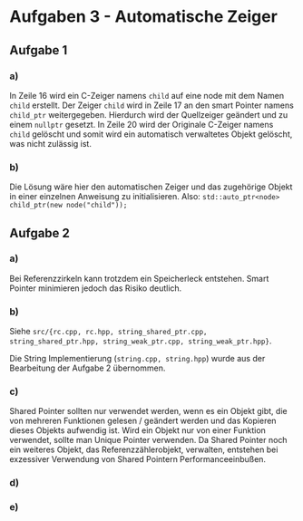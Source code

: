 # Aufgaben 3 - Automatische Zeiger

## Aufgabe 1

### a)

In Zeile 16 wird ein C-Zeiger namens `child` auf eine node mit dem Namen `child` erstellt. Der Zeiger `child` wird in Zeile 17 an den smart Pointer namens `child_ptr` weitergegeben. Hierdurch wird der Quellzeiger geändert und zu einem `nullptr` gesetzt. In Zeile 20 wird der Originale C-Zeiger namens `child` gelöscht und somit wird ein automatisch verwaltetes Objekt gelöscht, was nicht zulässig ist.

### b)

Die Lösung wäre hier den automatischen Zeiger und das zugehörige Objekt in einer einzelnen Anweisung zu initialisieren.
Also: `std::auto_ptr<node> child_ptr(new node("child"));`

## Aufgabe 2

### a)

Bei Referenzzirkeln kann trotzdem ein Speicherleck entstehen. Smart Pointer minimieren jedoch das Risiko deutlich.

### b)

Siehe `src/{rc.cpp, rc.hpp, string_shared_ptr.cpp, string_shared_ptr.hpp, string_weak_ptr.cpp, string_weak_ptr.hpp}`.

Die String Implementierung (`string.cpp, string.hpp`) wurde aus der Bearbeitung der Aufgabe 2 übernommen.

### c)

Shared Pointer sollten nur verwendet werden, wenn es ein Objekt gibt, die von mehreren Funktionen gelesen / geändert werden und das Kopieren dieses Objekts aufwendig ist. Wird ein Objekt nur von einer Funktion verwendet, sollte man Unique Pointer verwenden. Da Shared Pointer noch ein weiteres Objekt, das Referenzzählerobjekt, verwalten, entstehen bei exzessiver Verwendung von Shared Pointern Performanceeinbußen.

### d)

### e)
